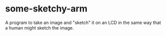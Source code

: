 # some-sketchy-arm
A program to take an image and "sketch" it on an LCD in the same way that a human might sketch the image.
